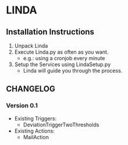 # LINDA

## Installation Instructions
1. Unpack Linda
2. Execute Linda.py as often as you want.
	- e.g.: using a cronjob every minute
3.	Setup the Services using LindaSetup.py
	- Linda will guide you through the process.

	
## CHANGELOG
### Version 0.1
- Existing Triggers:
	- DeviationTriggerTwoThresholds
- Existing Actions:
	- MailAction